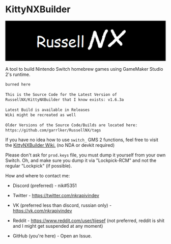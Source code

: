 # KittyNXBuilder

![Banner](https://github.com/burnedpopcorn/RussellNX-REUPLOAD/blob/main/banner.png)

A tool to build Nintendo Switch homebrew games using GameMaker Studio 2's runtime.

```
burned here

This is the Source Code for the Latest Version of 
RussellNX/KittyNXBuilder that I know exists: v1.6.3a

Latest Build is available in Releases
Wiki might be recreated as well

Older Versions of the Source Code/Builds are located here: https://github.com/garrlker/RussellNX/tags
```

If you have no idea how to use `switch_` GMS 2 functions, feel free to visit the [KittyNXBuilder Wiki.](https://github.com/burnedpopcorn/RussellNX-REUPLOAD/wiki) (no NDA or devkit required)

Please don't ask for `prod.keys` file, you must dump it yourself from your own Switch. Oh, and make sure you dump it via "Lockpick-RCM" and not the regular "Lockpick" (if possible).

How and where to contact me:

- Discord (preferred) - nik#5351

- Twitter - https://twitter.com/nkrapivindev

- VK (preferred less than discord, russian only) - https://vk.com/nkrapivindev

- Reddit - https://www.reddit.com/user/tijesef
(not preferred, reddit is shit and I might get suspended at any moment)

- GitHub (you're here) - Open an Issue.
